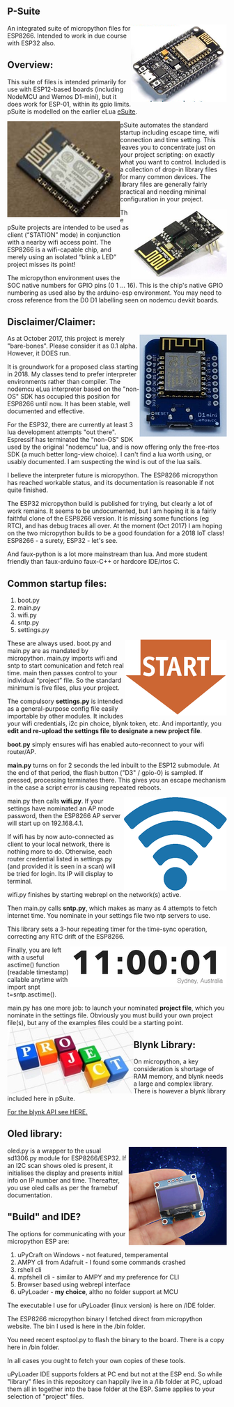 ## P-Suite

<img align="right" src="images/nodemcu.png">
An integrated suite of micropython files for ESP8266. Intended to work in due course with ESP32 also.


## Overview:

This suite of files is intended primarily for use with ESP12-based
boards (including NodeMCU and Wemos D1-mini), but it does work for
ESP-01, within its gpio limits. pSuite is modelled on the earlier eLua [eSuite](https://github.com/BLavery/esuite-lua).

<img align="left" src="images/esp-12.png">pSuite automates the standard startup including escape time, wifi connection and time
setting. This leaves you to concentrate just on your project scripting: on exactly
what you want to control. Included is a collection of drop-in library
files for many common devices. The library files are generally fairly
practical and needing minimal configuration in your project.

<img align="right" src="images/esp01.jpg">The pSuite projects are intended to be used as client (“STATION” mode)
in conjunction with a nearby wifi access point. The ESP8266 is a
wifi-capable chip, and merely using an isolated “blink a LED” project
misses its point!


The micropython environment uses the SOC native numbers for GPIO pins (0 1 ... 16). This is the chip's native GPIO numbering as used also by the arduino-esp environment. You may need to cross reference from the D0 D1 labelling seen on nodemcu devkit boards.

## Disclaimer/Claimer:

<img align="right" src="images/d1.jpg">As at October 2017, this project is merely "bare-bones". Please consider it as 0.1 alpha. However, it DOES run.

It is groundwork for a proposed class starting in 2018. My classes tend to prefer interpreter environments rather than compiler. The nodemcu eLua interpreter based on the "non-OS" SDK has occupied this position for ESP8266 until now. It has been stable, well documented and effective.

For the ESP32, there are currently at least 3 lua development attempts "out there". Espressif has terminated the "non-OS" SDK used by the original "nodemcu" lua, and is now offering only the free-rtos SDK (a much better long-view choice). I can't find a lua worth using, or usably documented. I am suspecting the wind is out of the lua sails.

I believe the interpreter future is micropython. The ESP8266 micropython has reached workable status, and its documentation is reasonable if not quite finished. 

The ESP32 micropython build is published for trying, but clearly a lot of work remains. It seems to be undocumented, but I am hoping it is a fairly faithful clone of the ESP8266 version. It is missing some functions (eg RTC), and has debug traces all over. At the moment (Oct 2017) I am hoping on the two micropython builds to be a good foundation for a 2018 IoT class! ESP8266 - a surety, ESP32 - let's see.

And faux-python is a lot more mainstream than lua. And more student friendly than faux-arduino faux-C++ or hardcore IDE/rtos C.

## Common startup files:

1. boot.py
1. main.py
1. wifi.py
1. sntp.py
1. settings.py

<img align="right" src="images/init.png">These are always used. boot.py and main.py are as mandated by micropython. main.py imports wifi and sntp to start comunication and fetch real time. 
main then passes control to
your individual “project” file. So the standard minimum is five files, plus your project.

The compulsory **settings.py** is intended as a general-purpose config file easily importable by other modules. It includes your wifi credentials, i2c pin choice, blynk token, etc. And importantly, you **edit and re-upload the settings file to designate a new project file**.


**boot.py** simply ensures wifi has enabled auto-reconnect to your wifi router/AP.

**main.py** turns on for 2 seconds the led inbuilt to the ESP12 submodule. At the end of that period, the flash button ("D3" / gpio-0) is sampled. If pressed, processing terminates there. This gives you an escape mechanism in the case a script error is causing repeated reboots.

<img align="right" src="images/wifi.png">main.py then calls **wifi.py**. If your settings have nominated an AP mode password, then the ESP8266 AP server will start up on 192.168.4.1.  

If wifi has by now auto-connected as client to your local network, there is nothing more to do. Otherwise, each router credential listed in settings.py (and provided it is seen in a scan) will be tried for login. Its IP will display to terminal.

wifi.py finishes by starting webrepl on the network(s) active.

Then main.py calls **sntp.py**, which makes as many as 4 attempts to fetch internet time. You nominate in your settings file two ntp servers to use.

This library sets a 3-hour repeating timer for the time-sync operation, correcting any RTC drift of the ESP8266.

<img align="right" src="images/time1.png">Finally, you are left with a useful asctime() function (readable timestamp) callable anytime with import snpt t=sntp.asctime().

main.py has one more job: to launch your nominated **project file**, which you nominate in the settings file. Obviously you must build your own project file(s), but any of the examples files could be a starting point.<img align="left" src="images/project.jpg">

## Blynk Library:

On micropython, a key consideration is shortage of RAM memory, and blynk needs a large and complex library. There is however a blynk library included here in pSuite.

[For the blynk API see HERE.](pblynk.md)



## Oled library:

<img align="right" src="images/oled.jpg">oled.py is a wrapper to the usual sd1306.py module for ESP8266/ESP32. If an I2C scan shows oled is present, it initialises the display and presents initial info on IP number and time.  Thereafter, you use oled calls as per the framebuf documentation. 

## "Build" and IDE?

The options for communicating with your micropython ESP are:

1.  uPyCraft on Windows - not featured, temperamental
1.  AMPY cli from Adafruit - I found some commands crashed
1.  rshell cli
1.  mpfshell cli - similar to AMPY and my preference for CLI
1.  Browser based using webrepl interface
1.  uPyLoader - **my choice**, altho no folder support at MCU

The executable I use for uPyLoader (linux version) is here on /IDE folder.

The ESP8266 micropython binary I fetched direct from micropython website. The bin I used is here in the /bin folder.

You need recent esptool.py to flash the binary to the board. There is a copy here in /bin folder.

In all cases you ought to fetch your own copies of these tools.

uPyLoader IDE supports folders at PC end but not at the ESP end. So while "library" files in this repository can happily live in a /lib folder at PC, upload them all in together into the base folder at the ESP. Same applies to your selection of "project" files.
